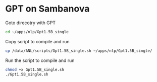 # GPT on Sambanova

Goto direcotry with GPT
```bash
cd ~/apps/nlp/Gpt1.5B_single
```

Copy script to compile and run
```bash
cp /data/ANL/scripts/Gpt1.5B_single.sh ~/apps/nlp/Gpt1.5B_single/
```

Run the script to compile and run
```bash
chmod +x Gpt1.5B_single.sh
./Gpt1.5B_single.sh
```